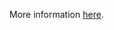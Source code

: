 More information [here](https://docs.paloaltonetworks.com/content/techdocs/en_US/prisma/prisma-cloud/prisma-cloud-code-security-policy-reference/aws-policies/aws-general-policies/ensure-that-elastic-load-balancers-uses-ssl-certificates-provided-by-aws-certificate-manager.html).
